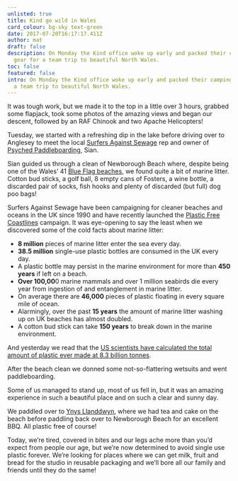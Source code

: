 ```yaml
---
unlisted: true
title: Kind go wild in Wales
card_colour: bg-sky text-green
date: 2017-07-20T16:17:17.411Z
author: mat
draft: false
description: On Monday the Kind office woke up early and packed their camping
  gear for a team trip to beautiful North Wales.
toc: false
featured: false
intro: On Monday the Kind office woke up early and packed their camping gear for
  a team trip to beautiful North Wales.
---
```

It was tough work, but we made it to the top in a little over 3 hours, grabbed some flapjack, took some photos of the amazing views and began our descent, followed by an RAF Chinook and two Apache Helicopters!

Tuesday, we started with a refreshing dip in the lake before driving over to Anglesey to meet the local [Surfers Against Sewage](https://www.sas.org.uk/) rep and owner of [Psyched Paddleboarding](https://www.psychedpaddleboarding.com/), Sian.

Sian guided us through a clean of Newborough Beach where, despite being one of the Wales’ 41 [Blue Flag beaches](http://www.blueflag.global/), we found quite a bit of marine litter. Cotton bud sticks, a golf ball, 8 empty cans of Fosters, a wine bottle, a discarded pair of socks, fish hooks and plenty of discarded (but full) dog poo bags!

Surfers Against Sewage have been campaigning for cleaner beaches and oceans in the UK since 1990 and have recently launched the [Plastic Free Coastlines](https://www.sas.org.uk/wasteland/) campaign. It was eye-opening to say the least when we discovered some of the cold facts about marine litter:

* **8 million** pieces of marine litter enter the sea every day.
* **38.5 million** single-use plastic bottles are consumed in the UK every day.
* A plastic bottle may persist in the marine environment for more than **450 years** if left on a beach.
* **Over 100,00**0 marine mammals and over 1 million seabirds die every year from ingestion of and entanglement in marine litter.
* On average there are **46,000** pieces of plastic floating in every square mile of ocean.
* Alarmingly, over the past **15 years** the amount of marine litter washing up on UK beaches has almost doubled.
* A cotton bud stick can take **150 years** to break down in the marine environment.

And yesterday we read that the [US scientists have calculated the total amount of plastic ever made at 8.3 billion tonnes](http://www.bbc.co.uk/news/science-environment-40654915).

After the beach clean we donned some not-so-flattering wetsuits and went paddleboarding.

Some of us managed to stand up, most of us fell in, but it was an amazing experience in such a beautiful place and on such a clear and sunny day.

We paddled over to [Ynys Llanddwyn](https://www.visitbritain.com/gb/en/ynys-llanddwyn-place-pilgrimage-welsh-lovers#XDKx6eZHIwh5tVSX.97), where we had tea and cake on the beach before paddling back over to Newborough Beach for an excellent BBQ. All plastic free of course!

Today, we’re tired, covered in bites and our legs ache more than you’d expect from people our age, but we’re now determined to avoid single use plastic forever. We’re looking for places where we can get milk, fruit and bread for the studio in reusable packaging and we’ll bore all our family and friends until they do the same!
